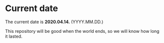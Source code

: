 # Current date

The current date is **2020.04.14.** (YYYY.MM.DD.)

This repository will be good when the world ends, so we will know how long it lasted.